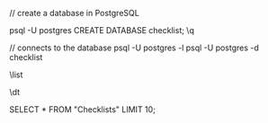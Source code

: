 // create a database in PostgreSQL

psql -U postgres
CREATE DATABASE checklist;
\q

// connects to the database
psql -U postgres -l
psql -U postgres -d checklist

\list

\dt

SELECT \* FROM "Checklists" LIMIT 10;
